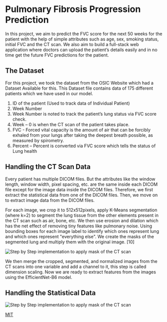 # Pulmonary Fibrosis Progression Prediction

In this project, we aim to predict the FVC score for the next 50 weeks for the patient with the help of simple attributes such as age, sex, smoking status, initial FVC and the CT scan.
We also aim to build a full-stack web application where doctors can upload the patient’s details easily and in no time get the future FVC predictions for the patient.

## The Dataset

For this project, we took the dataset from the OSIC Website which had a Dataset Available 
for this. This Dataset file contains data of 175 different patients which we have used in our model.
1. ID of the patient (Used to track data of Individual Patient)
2. Week Number
3. Week Number is noted to track the patient’s lung status via FVC score check.
4. Week – 0 is when the CT scan of the patient takes place.
5. FVC - Forced vital capacity is the amount of air that can be forcibly exhaled from 
your lungs after taking the deepest breath possible, as measured by spirometry.
6. Percent – Percent is converted via FVC score which tells the status of Lung health


## Handling the CT Scan Data

Every patient has multiple DICOM files. But the attributes like the window length, window 
width, pixel spacing, etc. are the same inside each DICOM file except for the image data 
inside the DICOM files. Therefore, we first extract the statistical data from one of the DICOM files. Then, we move on to extract image data from the DICOM files.

For each image, we crop it to 512x512pixels, apply K-Means segmentation (where k=2) to segment the lung tissue from the other elements present in the CT scan such as air, bone, etc. We then use erosion and dilation which has the 
net effect of removing tiny features like pulmonary noise. Using bounding boxes for each 
image label to identify which ones represent lung and which ones represent "everything else". 
We create the masks of the segmented lung and multiply them with the original image. [10]

![Step by Step implementation to apply mask of the CT scan](https://flic.kr/p/2mZefn9)

We then merge the cropped, segmented, and normalized images from the CT scans into one 
variable and add a channel to it, this step is called dimension scaling. Now we are ready to
extract features from the images using the EfficientNet-B6 model. 

## Handling the Statistical Data
![Step by Step implementation to apply mask of the CT scan](https://ibb.co/QX8zS69)



[MIT](https://choosealicense.com/licenses/mit/)
